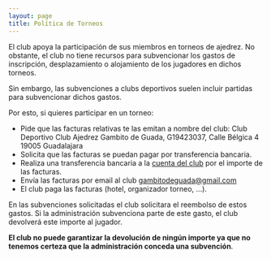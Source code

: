 ```yaml
---
layout: page
title: Política de Torneos
---
```


El club apoya la participación de sus miembros en torneos de ajedrez. No obstante, el club no tiene recursos para subvencionar los gastos de inscripción, desplazamiento o alojamiento de los jugadores en dichos torneos.

Sin embargo, las subvenciones a clubs deportivos suelen incluir partidas para subvencionar dichos gastos. 

Por esto, si quieres participar en un torneo: 

- Pide que las facturas relativas te las emitan a nombre del club: Club Deportivo Club Ajedrez Gambito de Guada, G19423037, Calle Bélgica 4 19005 Guadalajara
- Solicita que las facturas se puedan pagar por transferencia bancaria.
- Realiza una transferencia bancaria a la [cuenta del club](/cuenta-bancaria.html) por el importe de las facturas. 
- Envía las facturas por email al club gambitodeguada@gmail.com
- El club paga las facturas (hotel, organizador torneo, ...).

En las subvenciones solicitadas el club solicitara el reembolso de estos gastos. Si la administración subvenciona parte de este gasto, el club devolverá este importe al jugador. 

**El club no puede garantizar la devolución de ningún importe ya que no tenemos certeza que la administración conceda una subvención**. 